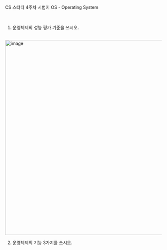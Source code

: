 CS 스터디 4주차 시험지
OS - Operating System

<br>

1. 운영체제의 성능 평가 기준을 쓰시오.

<br>	
<img width="626" alt="image" src="https://user-images.githubusercontent.com/66426083/162187231-89b240ae-a4ca-4ed9-903c-7448436a897d.png">




<br>


2. 운영체제의 기능 3가지를 쓰시오.









